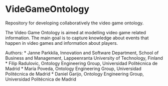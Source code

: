 # VideGameOntology
Repository for developing collaboratively the video game ontology. 

The Video Game Ontology is aimed at modelling video game related information. The main goal is to capture knowledge about events that happen in video games and information about players.


Authors:
    * Janne Parkkila, Innovation and Software Department, School of Business and Management, Lappeenranta University of Technology, Finland
    * Filip Radulovic, Ontology Engineering Group, Universidad Politécnica de Madrid
    * María Poveda, Ontology Engineering Group, Universidad Politécnica de Madrid
    * Daniel Garijo, Ontology Engineering Group, Universidad Politécnica de Madrid